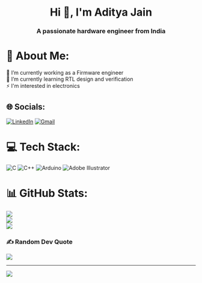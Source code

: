 <h1 align="center">Hi 👋, I'm Aditya Jain</h1>
<h3 align="center">A passionate hardware engineer from India</h3>

# 💫 About Me:
🔭 I’m currently working as a Firmware engineer<br>🌱 I’m currently learning RTL design and verification<br>⚡ I'm interested in electronics 


## 🌐 Socials:
[![LinkedIn](https://img.shields.io/badge/LinkedIn-%230077B5.svg?logo=linkedin&logoColor=white)](https://linkedin.com/in/Aditya-jain-30) 
[![Gmail](https://img.shields.io/badge/Gmail-%230077B5.svg?logo=gmail&logoColor=red)](Adityajain3001@gmail.com) 

# 💻 Tech Stack:
![C](https://img.shields.io/badge/c-%2300599C.svg?style=flat&logo=c&logoColor=white) ![C++](https://img.shields.io/badge/c++-%2300599C.svg?style=flat&logo=c%2B%2B&logoColor=white) ![Arduino](https://img.shields.io/badge/-Arduino-00979D?style=flat&logo=Arduino&logoColor=white) ![Adobe Illustrator](https://img.shields.io/badge/adobeillustrator-%23FF9A00.svg?style=flat&logo=adobeillustrator&logoColor=white)
# 📊 GitHub Stats:
![](https://github-readme-stats.vercel.app/api?username=adityajain30&theme=tokyonight&hide_border=false&include_all_commits=false&count_private=false)<br/>
![](https://github-readme-streak-stats.herokuapp.com/?user=adityajain30&theme=tokyonight&hide_border=false)<br/>
![](https://github-readme-stats.vercel.app/api/top-langs/?username=adityajain30&theme=tokyonight&hide_border=false&include_all_commits=false&count_private=false&layout=compact)

### ✍️ Random Dev Quote
![](https://quotes-github-readme.vercel.app/api?type=horizontal&theme=radical)

---
[![](https://visitcount.itsvg.in/api?id=adityajain30&icon=0&color=0)](https://visitcount.itsvg.in)

<!-- Proudly created with GPRM ( https://gprm.itsvg.in ) -->
